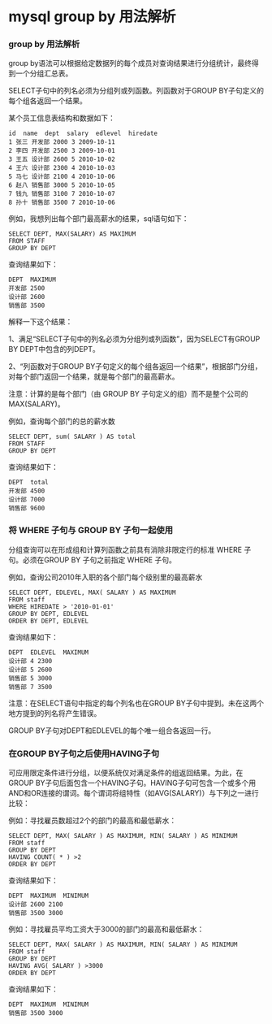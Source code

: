 mysql group by 用法解析
=======================

### group by 用法解析

group by语法可以根据给定数据列的每个成员对查询结果进行分组统计，最终得到一个分组汇总表。

SELECT子句中的列名必须为分组列或列函数。列函数对于GROUP BY子句定义的每个组各返回一个结果。

某个员工信息表结构和数据如下：

    id  name  dept  salary  edlevel  hiredate 
    1 张三 开发部 2000 3 2009-10-11
    2 李四 开发部 2500 3 2009-10-01
    3 王五 设计部 2600 5 2010-10-02
    4 王六 设计部 2300 4 2010-10-03
    5 马七 设计部 2100 4 2010-10-06
    6 赵八 销售部 3000 5 2010-10-05
    7 钱九 销售部 3100 7 2010-10-07
    8 孙十 销售部 3500 7 2010-10-06 

例如，我想列出每个部门最高薪水的结果，sql语句如下：

    SELECT DEPT, MAX(SALARY) AS MAXIMUM
    FROM STAFF
    GROUP BY DEPT

查询结果如下：

    DEPT  MAXIMUM 
    开发部 2500
    设计部 2600
    销售部 3500

解释一下这个结果：

1、满足“SELECT子句中的列名必须为分组列或列函数”，因为SELECT有GROUP BY DEPT中包含的列DEPT。

2、“列函数对于GROUP BY子句定义的每个组各返回一个结果”，根据部门分组，对每个部门返回一个结果，就是每个部门的最高薪水。

注意：计算的是每个部门（由 GROUP BY 子句定义的组）而不是整个公司的 MAX(SALARY)。

例如，查询每个部门的总的薪水数

    SELECT DEPT, sum( SALARY ) AS total
    FROM STAFF
    GROUP BY DEPT

查询结果如下：

    DEPT  total 
    开发部 4500
    设计部 7000
    销售部 9600

### 将 WHERE 子句与 GROUP BY 子句一起使用

分组查询可以在形成组和计算列函数之前具有消除非限定行的标准 WHERE 子句。必须在GROUP BY 子句之前指定 WHERE 子句。

例如，查询公司2010年入职的各个部门每个级别里的最高薪水

    SELECT DEPT, EDLEVEL, MAX( SALARY ) AS MAXIMUM
    FROM staff
    WHERE HIREDATE > '2010-01-01'
    GROUP BY DEPT, EDLEVEL
    ORDER BY DEPT, EDLEVEL

查询结果如下：

    DEPT  EDLEVEL  MAXIMUM 
    设计部 4 2300
    设计部 5 2600
    销售部 5 3000
    销售部 7 3500

注意：在SELECT语句中指定的每个列名也在GROUP BY子句中提到。未在这两个地方提到的列名将产生错误。

GROUP BY子句对DEPT和EDLEVEL的每个唯一组合各返回一行。

### 在GROUP BY子句之后使用HAVING子句

可应用限定条件进行分组，以便系统仅对满足条件的组返回结果。为此，在GROUP BY子句后面包含一个HAVING子句。HAVING子句可包含一个或多个用AND和OR连接的谓词。每个谓词将组特性（如AVG(SALARY)）与下列之一进行比较：

例如：寻找雇员数超过2个的部门的最高和最低薪水：

    SELECT DEPT, MAX( SALARY ) AS MAXIMUM, MIN( SALARY ) AS MINIMUM
    FROM staff
    GROUP BY DEPT
    HAVING COUNT( * ) >2
    ORDER BY DEPT

查询结果如下：

    DEPT  MAXIMUM  MINIMUM 
    设计部 2600 2100
    销售部 3500 3000

例如：寻找雇员平均工资大于3000的部门的最高和最低薪水：

    SELECT DEPT, MAX( SALARY ) AS MAXIMUM, MIN( SALARY ) AS MINIMUM
    FROM staff
    GROUP BY DEPT
    HAVING AVG( SALARY ) >3000
    ORDER BY DEPT

查询结果如下：

    DEPT  MAXIMUM  MINIMUM 
    销售部 3500 3000
